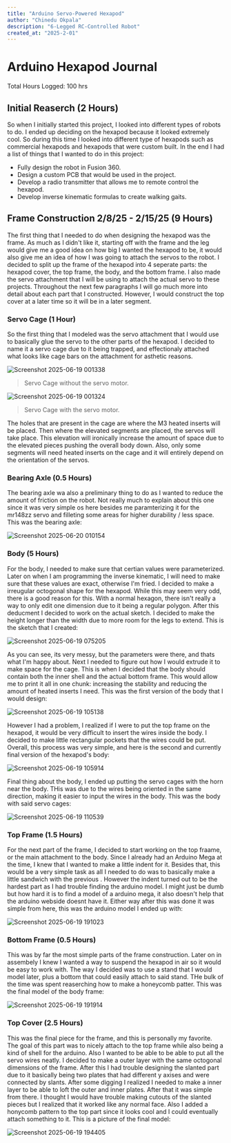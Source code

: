```yaml
---
title: "Arduino Servo-Powered Hexapod"
author: "Chinedu Okpala"
description: "6-Legged RC-Controlled Robot"
created_at: "2025-2-01"
---
```

# Arduino Hexapod Journal
Total Hours Logged: 100 hrs

## Initial Reaserch (2 Hours)

So when I initially started this project, I looked into different types of robots to do. I ended up deciding on the hexapod because it looked extremely cool. So during this time I looked into different type of hexapods such as commercial hexapods and hexapods that were custom built. In the end I had a list of things that I wanted to do in this project:

- Fully design the robot in Fusion 360.
- Design a custom PCB that would be used in the project.
- Develop a radio transmitter that allows me to remote control the hexapod.
- Develop inverse kinematic formulas to create walking gaits.

## Frame Construction 2/8/25 - 2/15/25 (9 Hours)

The first thing that I needed to do when designing the hexapod was the frame. As much as I didn't like it, starting off with the frame and the leg would give me a good idea on how big I wanted the hexapod to be, it would also give me an idea of how I was going to attach the servos to the robot. I decided to split up the frame of the hexapod into 4 seperate parts: the hexapod cover, the top frame, the body, and the bottom frame. I also made the servo attachment that I will be using to attach the actual servo to these projects. Throughout the next few paragraphs I will go much more into detail about each part that I constructed. However, I would construct the top cover at a later time so it will be in a later segment.

### Servo Cage (1 Hour)

So the first thing that I modeled was the servo attachment that I would use to basically glue the servo to the other parts of the hexapod. I decided to name it a servo cage due to it being trapped, and effectionaly attached what looks like cage bars on the attachment for asthetic reasons.

![Screenshot 2025-06-19 001338](https://github.com/user-attachments/assets/db022db8-3614-410e-9ddf-5db1f0133c8c)
> Servo Cage without the servo motor.

![Screenshot 2025-06-19 001324](https://github.com/user-attachments/assets/f3ddc3be-4715-4a25-9577-2570ea7a6281)
> Servo Cage with the servo motor.

The holes that are present in the cage are where the M3 heated inserts will be placed. Then where the elevated segments are placed, the servos will take place. This elevation will ironically increase the amount of space due to the elevated pieces pushing the overall body down. Also, only some segments will need heated inserts on the cage and it will entirely depend on the orientation of the servos.

### Bearing Axle (0.5 Hours)
The bearing axle wa also a preliminary thing to do as I wanted to reduce the amount of friction on the robot. Not really much to explain about this one since it was very simple os here besides me paramterizing it for the mr148zz servo and filleting some areas for higher durability / less space. This was the bearing axle:

![Screenshot 2025-06-20 010154](https://github.com/user-attachments/assets/c997701f-9529-47eb-b18e-9c8ae5b2b867)

### Body (5 Hours)

For the body, I needed to make sure that certian values were parameterized. Later on when I am programming the inverse kinematic, I will need to make sure that these values are exact, otherwise I'm fried. I decided to make a irreugular octogonal shape for the hexapod. While this may seem very odd, there is a good reason for this. With a normal hexagon, there isn't really a way to only edit one dimension due to it being a regular polygon. After this deducment I decided to work on the actual sketch. I decided to make the height longer than the width due to more room for the legs to extend. This is the sketch that I created:

![Screenshot 2025-06-19 075205](https://github.com/user-attachments/assets/5f94e525-8ae9-4171-ad3d-bcff22e27eea)

As you can see, its very messy, but the parameters were there, and thats what I'm happy about. Next I needed to figure out how I would extrude it to make space for the cage. This is when I decided that the body should contain both the inner shell and the actual bottom frame. This would allow me to print it all in one chunk: increasing the stability and reducing the amount of heated inserts I need. This was the first version of the body that I would design:

![Screenshot 2025-06-19 105138](https://github.com/user-attachments/assets/9e0bcc48-06c6-4709-9d0c-12ad50f33c47)

However I had a problem, I realized if I were to put the top frame on the hexapod, it would be very difficult to insert the wires inside the body. I decided to make little rectangular pockets that the wires could be put. Overall, this process was very simple, and here is the second and currently final version of the hexapod's body:

![Screenshot 2025-06-19 105914](https://github.com/user-attachments/assets/26b7fc59-c570-48aa-822f-e4a5acb908c9)

Final thing about the body, I ended up putting the servo cages with the horn near the body. THis was due to the wires being oriented in the same direction, making it easier to input the wires in the body. This was the body with said servo cages:

![Screenshot 2025-06-19 110539](https://github.com/user-attachments/assets/c03f4a92-1c58-4614-91ee-d4ce90ef829b)

### Top Frame (1.5 Hours)

For the next part of the frame, I decided to start working on the top fraame, or the main attachment to the body. Since I already had an Arduino Mega at the time, I knew that I wanted to make a little indent for it. Besides that, this would be a very simple task as all I needed to do was to basically make a little sandwich with the previous . However the indent turned out to be the hardest part as I had trouble finding the arduino model. I might just be dumb but how hard it is to find a model of a arduino mega, it also doesn't help that the arduino webside doesnt have it. Either way after this was done it was simple from here, this was the arduino model I ended up with:

![Screenshot 2025-06-19 191023](https://github.com/user-attachments/assets/8479761e-c095-4a2c-b2fa-841b8a816ebf)

### Bottom Frame (0.5 Hours)

This was by far the most simple parts of the frame construction. Later on in assembely I knew I wanted a way to suspend the hexapod in air so it would be easy to work with. The way I decided was to use a stand that I would model later, plus a bottom that could easily attach to said stand. THe bulk of the time was spent reaserching how to make a honeycomb patter. This was the final model of the body frame:

![Screenshot 2025-06-19 191914](https://github.com/user-attachments/assets/5934e196-cf33-4543-887f-87a8b8871c2d)

### Top Cover (2.5 Hours)

This was the final piece for the frame, and this is personally my favorite. The goal of this part was to nicely attach to the top frame while also being a kind of shell for the arduino. Also I wanted to be able to be able to put all the servo wires neatly. I decided to make a outer layer with the same octogonal dimensions of the frame. After this I had trouble designing the slanted part due to it basically being two plates that had different y axises and were connected by slants. After some digging I realized I needed to make a inner layer to be able to loft the outer and inner plates. After that it was simple from there. I thought I would have trouble making cutouts of the slanted pieces but I realized that it worked like any normal face. Also I added a honycomb pattern to the top part since it looks cool and I could eventually attach something to it. This is a picture of the final model:

![Screenshot 2025-06-19 194405](https://github.com/user-attachments/assets/1280b52e-fcf5-454c-abec-c04b2543c94d)

